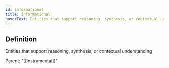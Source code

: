 ```yaml
---
id: informational
title: Informational
hoverText: Entities that support reasoning, synthesis, or contextual understanding
---
```

## Definition
Entities that support reasoning, synthesis, or contextual understanding

Parent: "[[Instrumental]]"